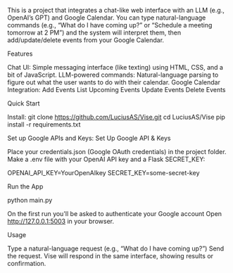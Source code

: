 This is a project that integrates a chat-like web interface with an LLM (e.g., OpenAI’s GPT) and Google Calendar.
You can type natural-language commands (e.g., “What do I have coming up?” or “Schedule a meeting tomorrow at 2 PM”) 
and the system will interpret them, then add/update/delete events from your Google Calendar.

Features

Chat UI: Simple messaging interface (like texting) using HTML, CSS, and a bit of JavaScript.
LLM-powered commands: Natural-language parsing to figure out what the user wants to do with their calendar.
Google Calendar Integration:
Add Events
List Upcoming Events
Update Events
Delete Events

Quick Start

Install: 
git clone https://github.com/LuciusAS/Vise.git
cd LuciusAS/Vise
pip install -r requirements.txt

Set up Google APIs and Keys:
Set Up Google API & Keys

Place your credentials.json (Google OAuth credentials) in the project folder.
Make a .env file with your OpenAI API key and a Flask SECRET_KEY:

OPENAI_API_KEY=YourOpenAIkey
SECRET_KEY=some-secret-key

Run the App

python main.py

On the first run you'll be asked to authenticate your Google account
Open http://127.0.0.1:5003 in your browser.

Usage

Type a natural-language request (e.g., “What do I have coming up?”)
Send the request.
Vise will respond in the same interface, showing results or confirmation.

